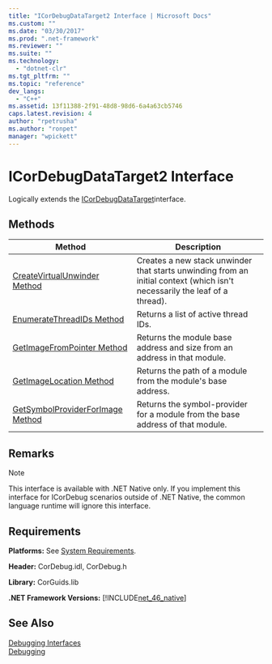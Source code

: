 ```yaml
---
title: "ICorDebugDataTarget2 Interface | Microsoft Docs"
ms.custom: ""
ms.date: "03/30/2017"
ms.prod: ".net-framework"
ms.reviewer: ""
ms.suite: ""
ms.technology: 
  - "dotnet-clr"
ms.tgt_pltfrm: ""
ms.topic: "reference"
dev_langs: 
  - "C++"
ms.assetid: 13f11388-2f91-48d8-98d6-6a4a63cb5746
caps.latest.revision: 4
author: "rpetrusha"
ms.author: "ronpet"
manager: "wpickett"
---
```

# ICorDebugDataTarget2 Interface
Logically extends the [ICorDebugDataTarget](../../../../docs/framework/unmanaged-api/debugging/icordebugdatatarget-interface.md)interface.  
  
## Methods  
  
|Method|Description|  
|------------|-----------------|  
|[CreateVirtualUnwinder Method](../../../../docs/framework/unmanaged-api/debugging/icordebugdatatarget2-createvirtualunwinder-method.md)|Creates a new stack unwinder that starts unwinding from an initial context (which isn't necessarily the leaf of a thread).|  
|[EnumerateThreadIDs Method](../../../../docs/framework/unmanaged-api/debugging/icordebugdatatarget2-enumeratethreadids-method.md)|Returns a list of active thread IDs.|  
|[GetImageFromPointer Method](../../../../docs/framework/unmanaged-api/debugging/icordebugdatatarget2-getimagefrompointer-method.md)|Returns the module base address and size from an address in that module.|  
|[GetImageLocation Method](../../../../docs/framework/unmanaged-api/debugging/icordebugdatatarget2-getimagelocation-method.md)|Returns the path of a module from the module's base address.|  
|[GetSymbolProviderForImage Method](../../../../docs/framework/unmanaged-api/debugging/icordebugdatatarget2-getsymbolproviderforimage-method.md)|Returns the symbol-provider for a module from the base address of that module.|  
  
## Remarks  
  
> [!NOTE]
>  This interface is available with .NET Native only. If you implement this interface for ICorDebug scenarios outside of .NET Native, the common language runtime will ignore this interface.  
  
## Requirements  
 **Platforms:** See [System Requirements](../../../../docs/framework/get-started/system-requirements.md).  
  
 **Header:** CorDebug.idl, CorDebug.h  
  
 **Library:** CorGuids.lib  
  
 **.NET Framework Versions:** [!INCLUDE[net_46_native](../../../../includes/net-46-native-md.md)]  
  
## See Also  
 [Debugging Interfaces](../../../../docs/framework/unmanaged-api/debugging/debugging-interfaces.md)   
 [Debugging](../../../../docs/framework/unmanaged-api/debugging/index.md)